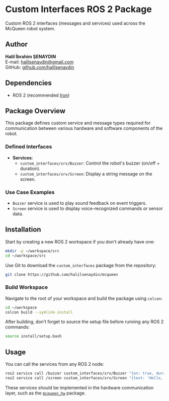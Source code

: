 # Custom Interfaces ROS 2 Package

Custom ROS 2 interfaces (messages and services) used across the McQueen robot system.

## Author

**Halil İbrahim ŞENAYDIN**  
E-mail: halilsenaydin@gmail.com  
GitHub: [github.com/halilsenaydin](https://github.com/halilsenaydin)

## Dependencies

- ROS 2 (recommended [Iron](https://docs.ros.org/en/iron/Installation/Ubuntu-Install-Debs.html))

## Package Overview

This package defines custom service and message types required for communication between various hardware and software components of the robot.

### Defined Interfaces

- **Services**:
  - `custom_interfaces/srv/Buzzer`: Control the robot's buzzer (on/off + duration).
  - `custom_interfaces/srv/Screen`: Display a string message on the screen.

### Use Case Examples

- `Buzzer` service is used to play sound feedback on event triggers.
- `Screen` service is used to display voice-recognized commands or sensor data.

## Installation

Start by creating a new ROS 2 workspace if you don't already have one:

```bash
mkdir -p ~/workspace/src
cd ~/workspace/src
```

Use Git to download the `custom_interfaces` package from the repository:

```bash
git clone https://github.com/halilsenaydin/mcqueen
```

### Build Workspace

Navigate to the root of your workspace and build the package using `colcon`:

```bash
cd ~/workspace
colcon build --symlink-install
```

After building, don’t forget to source the setup file before running any ROS 2 commands:

```bash
source install/setup.bash
```

## Usage

You can call the services from any ROS 2 node:

```bash
ros2 service call /buzzer custom_interfaces/srv/Buzzer "{on: true, duration_ms: 500}"
ros2 service call /screen custom_interfaces/srv/Screen "{text: 'Hello, McQueen!'}"
```

These services should be implemented in the hardware communication layer, such as the [`mcqueen_hw`](../mcqueen_hw/README.md) package.
